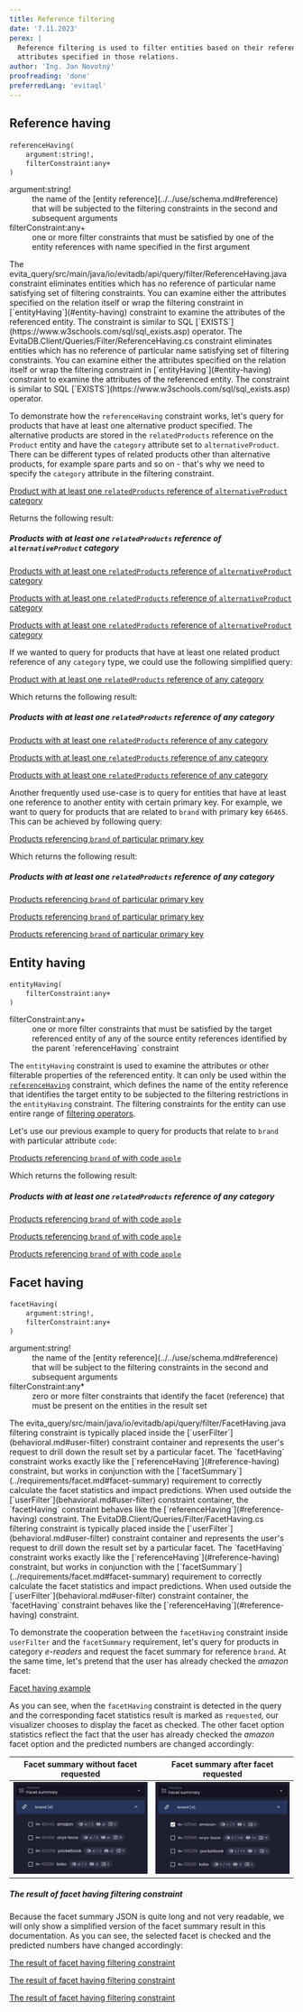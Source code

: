 ```yaml
---
title: Reference filtering
date: '7.11.2023'
perex: |
  Reference filtering is used to filter entities based on their references to other entities in the catalog or
  attributes specified in those relations.
author: 'Ing. Jan Novotný'
proofreading: 'done'
preferredLang: 'evitaql'
---
```


## Reference having

```evitaql-syntax
referenceHaving(
    argument:string!,
    filterConstraint:any+
)
```

<dl>
    <dt>argument:string!</dt>
    <dd>
        the name of the [entity reference](../../use/schema.md#reference) that will be subjected to the filtering 
        constraints in the second and subsequent arguments
    </dd>
    <dt>filterConstraint:any+</dt>
    <dd>
        one or more filter constraints that must be satisfied by one of the entity references with name specified in 
        the first argument
    </dd>
</dl>

<LanguageSpecific to="evitaql,java,rest,graphql">
The <SourceClass>evita_query/src/main/java/io/evitadb/api/query/filter/ReferenceHaving.java</SourceClass> constraint
eliminates entities which has no reference of particular name satisfying set of filtering constraints. You can examine
either the attributes specified on the relation itself or wrap the filtering constraint
in [`entityHaving`](#entity-having)
constraint to examine the attributes of the referenced entity. The constraint is similar to
SQL [`EXISTS`](https://www.w3schools.com/sql/sql_exists.asp) operator.
</LanguageSpecific>
<LanguageSpecific to="csharp">
The <SourceClass>EvitaDB.Client/Queries/Filter/ReferenceHaving.cs</SourceClass> constraint
eliminates entities which has no reference of particular name satisfying set of filtering constraints. You can examine
either the attributes specified on the relation itself or wrap the filtering constraint
in [`entityHaving`](#entity-having)
constraint to examine the attributes of the referenced entity. The constraint is similar to
SQL [`EXISTS`](https://www.w3schools.com/sql/sql_exists.asp) operator.
</LanguageSpecific>

To demonstrate how the `referenceHaving` constraint works, let's query for products that have at least one alternative
product specified. The alternative products are stored in the `relatedProducts` reference on the `Product` entity and
have the `category` attribute set to `alternativeProduct`. There can be different types of related products other than
alternative products, for example spare parts and so on - that's why we need to specify the `category` attribute in
the filtering constraint.

<SourceCodeTabs requires="evita_functional_tests/src/test/resources/META-INF/documentation/evitaql-init.java" langSpecificTabOnly>

[Product with at least one `relatedProducts` reference of `alternativeProduct` category](/documentation/user/en/query/filtering/examples/references/reference-having.evitaql)
</SourceCodeTabs>

Returns the following result:

<Note type="info">

<NoteTitle toggles="true">

##### Products with at least one `relatedProducts` reference of `alternativeProduct` category

</NoteTitle>

<LanguageSpecific to="evitaql,java,csharp">

<MDInclude>[Products with at least one `relatedProducts` reference of `alternativeProduct` category](/documentation/user/en/query/filtering/examples/references/reference-having.evitaql.md)</MDInclude>

</LanguageSpecific>

<LanguageSpecific to="graphql">

<MDInclude>[Products with at least one `relatedProducts` reference of `alternativeProduct` category](/documentation/user/en/query/filtering/examples/references/reference-having.graphql.json.md)</MDInclude>

</LanguageSpecific>

<LanguageSpecific to="rest">

<MDInclude>[Products with at least one `relatedProducts` reference of `alternativeProduct` category](/documentation/user/en/query/filtering/examples/references/reference-having.rest.json.md)</MDInclude>

</LanguageSpecific>

</Note>

If we wanted to query for products that have at least one related product reference of any `category` type, we could use
the following simplified query:

<SourceCodeTabs requires="evita_functional_tests/src/test/resources/META-INF/documentation/evitaql-init.java" langSpecificTabOnly>

[Product with at least one `relatedProducts` reference of any category](/documentation/user/en/query/filtering/examples/references/reference-having-any.evitaql)
</SourceCodeTabs>

Which returns the following result:

<Note type="info">

<NoteTitle toggles="true">

##### Products with at least one `relatedProducts` reference of any category

</NoteTitle>

<LanguageSpecific to="evitaql,java,csharp">

<MDInclude>[Products with at least one `relatedProducts` reference of any category](/documentation/user/en/query/filtering/examples/references/reference-having-any.evitaql.md)</MDInclude>

</LanguageSpecific>

<LanguageSpecific to="graphql">

<MDInclude>[Products with at least one `relatedProducts` reference of any category](/documentation/user/en/query/filtering/examples/references/reference-having-any.graphql.json.md)</MDInclude>

</LanguageSpecific>

<LanguageSpecific to="rest">

<MDInclude>[Products with at least one `relatedProducts` reference of any category](/documentation/user/en/query/filtering/examples/references/reference-having-any.rest.json.md)</MDInclude>

</LanguageSpecific>

</Note>

Another frequently used use-case is to query for entities that have at least one reference to another entity with
certain primary key. For example, we want to query for products that are related to `brand` with primary key `66465`.
This can be achieved by following query:

<SourceCodeTabs requires="evita_functional_tests/src/test/resources/META-INF/documentation/evitaql-init.java" langSpecificTabOnly>

[Products referencing `brand` of particular primary key](/documentation/user/en/query/filtering/examples/references/reference-having-exact-id.evitaql)
</SourceCodeTabs>

Which returns the following result:

<Note type="info">

<NoteTitle toggles="true">

##### Products with at least one `relatedProducts` reference of any category

</NoteTitle>

<LanguageSpecific to="evitaql,java,csharp">

<MDInclude>[Products referencing `brand` of particular primary key](/documentation/user/en/query/filtering/examples/references/reference-having-exact-id.evitaql.md)</MDInclude>

</LanguageSpecific>

<LanguageSpecific to="graphql">

<MDInclude>[Products referencing `brand` of particular primary key](/documentation/user/en/query/filtering/examples/references/reference-having-exact-id.graphql.json.md)</MDInclude>

</LanguageSpecific>

<LanguageSpecific to="rest">

<MDInclude>[Products referencing `brand` of particular primary key](/documentation/user/en/query/filtering/examples/references/reference-having-exact-id.rest.json.md)</MDInclude>

</LanguageSpecific>

</Note>

## Entity having

```evitaql-syntax
entityHaving(   
    filterConstraint:any+
)
```

<dl>
    <dt>filterConstraint:any+</dt>
    <dd>
        one or more filter constraints that must be satisfied by the target referenced entity of any of the source 
        entity references identified by the parent `referenceHaving` constraint
    </dd>
</dl>

The `entityHaving` constraint is used to examine the attributes or other filterable properties of the referenced entity.
It can only be used within the [`referenceHaving`](#reference-having) constraint, which defines the name of the entity
reference that identifies the target entity to be subjected to the filtering restrictions in the `entityHaving`
constraint. The filtering constraints for the entity can use entire range
of [filtering operators](../basics.md#filter-by).

Let's use our previous example to query for products that relate to `brand` with particular attribute `code`:

<SourceCodeTabs requires="evita_functional_tests/src/test/resources/META-INF/documentation/evitaql-init.java" langSpecificTabOnly>

[Products referencing `brand` of with code `apple`](/documentation/user/en/query/filtering/examples/references/entity-having.evitaql)

</SourceCodeTabs>

Which returns the following result:

<Note type="info">

<NoteTitle toggles="true">

##### Products with at least one `relatedProducts` reference of any category

</NoteTitle>

<LanguageSpecific to="evitaql,java,csharp">

<MDInclude>[Products referencing `brand` of with code `apple`](/documentation/user/en/query/filtering/examples/references/entity-having.evitaql.md)</MDInclude>

</LanguageSpecific>

<LanguageSpecific to="graphql">

<MDInclude>[Products referencing `brand` of with code `apple`](/documentation/user/en/query/filtering/examples/references/entity-having.graphql.json.md)</MDInclude>

</LanguageSpecific>

<LanguageSpecific to="rest">

<MDInclude>[Products referencing `brand` of with code `apple`](/documentation/user/en/query/filtering/examples/references/entity-having.rest.json.md)</MDInclude>

</LanguageSpecific>

</Note>

## Facet having

```evitaql-syntax
facetHaving(
    argument:string!,
    filterConstraint:any+
)
```

<dl>
    <dt>argument:string!</dt>
    <dd>
        the name of the [entity reference](../../use/schema.md#reference) that will be subject to the filtering 
        constraints in the second and subsequent arguments
    </dd>
    <dt>filterConstraint:any*</dt>
    <dd>
        zero or more filter constraints that identify the facet (reference) that must be present on the entities in 
        the result set
    </dd>
</dl>

<LanguageSpecific to="evitaql,java,rest,graphql">
The <SourceClass>evita_query/src/main/java/io/evitadb/api/query/filter/FacetHaving.java</SourceClass> filtering
constraint is typically placed inside the [`userFilter`](behavioral.md#user-filter) constraint container and represents
the user's request to drill down the result set by a particular facet. The `facetHaving` constraint works exactly like
the [`referenceHaving`](#reference-having) constraint, but works in conjunction with
the [`facetSummary`](../requirements/facet.md#facet-summary) requirement to correctly calculate the facet statistics
and impact predictions. When used outside the [`userFilter`](behavioral.md#user-filter) constraint container,
the `facetHaving` constraint behaves like the [`referenceHaving`](#reference-having) constraint.
</LanguageSpecific>
<LanguageSpecific to="csharp">
The <SourceClass>EvitaDB.Client/Queries/Filter/FacetHaving.cs</SourceClass> filtering
constraint is typically placed inside the [`userFilter`](behavioral.md#user-filter) constraint container and represents
the user's request to drill down the result set by a particular facet. The `facetHaving` constraint works exactly like
the [`referenceHaving`](#reference-having) constraint, but works in conjunction with
the [`facetSummary`](../requirements/facet.md#facet-summary) requirement to correctly calculate the facet statistics
and impact predictions. When used outside the [`userFilter`](behavioral.md#user-filter) constraint container,
the `facetHaving` constraint behaves like the [`referenceHaving`](#reference-having) constraint.
</LanguageSpecific>

To demonstrate the cooperation between the `facetHaving` constraint inside `userFilter` and the `facetSummary`
requirement, let's query for products in category *e-readers* and request the facet summary for reference `brand`.
At the same time, let's pretend that the user has already checked the *amazon* facet:

<SourceCodeTabs requires="evita_functional_tests/src/test/resources/META-INF/documentation/evitaql-init.java" langSpecificTabOnly>

[Facet having example](/documentation/user/en/query/filtering/examples/references/facet-having.evitaql)

</SourceCodeTabs>

As you can see, when the `facetHaving` constraint is detected in the query and the corresponding facet statistics result
is marked as `requested`, our visualizer chooses to display the facet as checked. The other facet option statistics
reflect the fact that the user has already checked the *amazon* facet option and the predicted numbers are changed
accordingly:

| Facet summary without facet requested              | Facet summary after facet requested             |
|----------------------------------------------------|-------------------------------------------------|
| ![Before](assets/facet-having-before.png "Before") | ![After](assets/facet-having-after.png "After") |

<Note type="info">

<NoteTitle toggles="true">

##### The result of facet having filtering constraint

</NoteTitle>

Because the facet summary JSON is quite long and not very readable, we will only show a simplified version of the facet
summary result in this documentation. As you can see, the selected facet is checked and the predicted numbers have
changed accordingly:

<LanguageSpecific to="evitaql,java,csharp">

<MDInclude sourceVariable="extraResults.FacetSummary">[The result of facet having filtering constraint](/documentation/user/en/query/filtering/examples/references/facet-having.evitaql.string.md)</MDInclude>

</LanguageSpecific>

<LanguageSpecific to="graphql">

<MDInclude sourceVariable="data.queryProduct.extraResults.facetSummary">[The result of facet having filtering constraint](/documentation/user/en/query/filtering/examples/references/facet-having.graphql.json.md)</MDInclude>

</LanguageSpecific>

<LanguageSpecific to="rest">

<MDInclude sourceVariable="extraResults.facetSummary">[The result of facet having filtering constraint](/documentation/user/en/query/filtering/examples/references/facet-having.rest.json.md)</MDInclude>

</LanguageSpecific>

</Note>